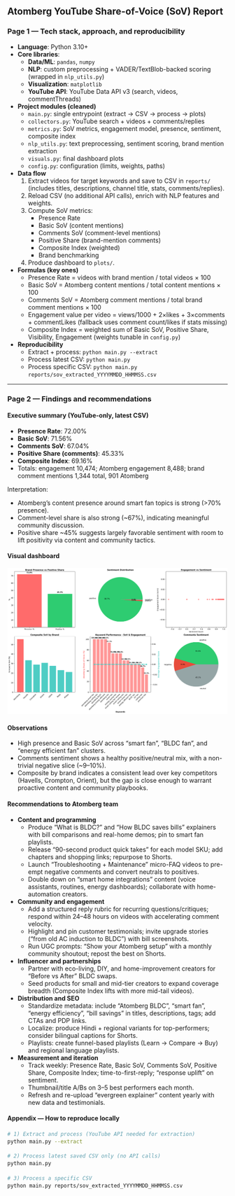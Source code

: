 ## Atomberg YouTube Share-of-Voice (SoV) Report

### Page 1 — Tech stack, approach, and reproducibility

- **Language**: Python 3.10+
- **Core libraries**:
  - **Data/ML**: `pandas`, `numpy`
  - **NLP**: custom preprocessing + VADER/TextBlob-backed scoring (wrapped in `nlp_utils.py`)
  - **Visualization**: `matplotlib`
  - **YouTube API**: YouTube Data API v3 (search, videos, commentThreads)
- **Project modules (cleaned)**
  - `main.py`: single entrypoint (extract → CSV → process → plots)
  - `collectors.py`: YouTube search + videos + comments/replies
  - `metrics.py`: SoV metrics, engagement model, presence, sentiment, composite index
  - `nlp_utils.py`: text preprocessing, sentiment scoring, brand mention extraction
  - `visuals.py`: final dashboard plots
  - `config.py`: configuration (limits, weights, paths)
- **Data flow**
  1) Extract videos for target keywords and save to CSV in `reports/` (includes titles, descriptions, channel title, stats, comments/replies).
  2) Reload CSV (no additional API calls), enrich with NLP features and weights.
  3) Compute SoV metrics:
     - Presence Rate
     - Basic SoV (content mentions)
     - Comments SoV (comment-level mentions)
     - Positive Share (brand-mention comments)
     - Composite Index (weighted)
     - Brand benchmarking
  4) Produce dashboard to `plots/`.
- **Formulas (key ones)**
  - Presence Rate = videos with brand mention / total videos × 100
  - Basic SoV = Atomberg content mentions / total content mentions × 100
  - Comments SoV = Atomberg comment mentions / total brand comment mentions × 100
  - Engagement value per video = views/1000 + 2×likes + 3×comments + commentLikes (fallback uses comment count/likes if stats missing)
  - Composite Index = weighted sum of Basic SoV, Positive Share, Visibility, Engagement (weights tunable in `config.py`)
- **Reproducibility**
  - Extract + process: `python main.py --extract`
  - Process latest CSV: `python main.py`
  - Process specific CSV: `python main.py reports/sov_extracted_YYYYMMDD_HHMMSS.csv`

---

### Page 2 — Findings and recommendations

#### Executive summary (YouTube-only, latest CSV)

- **Presence Rate**: 72.00%
- **Basic SoV**: 71.56%
- **Comments SoV**: 67.04%
- **Positive Share (comments)**: 45.33%
- **Composite Index**: 69.16%
- Totals: engagement 10,474; Atomberg engagement 8,488; brand comment mentions 1,344 total, 901 Atomberg

Interpretation:

- Atomberg’s content presence around smart fan topics is strong (>70% presence).
- Comment-level share is also strong (~67%), indicating meaningful community discussion.
- Positive share ~45% suggests largely favorable sentiment with room to lift positivity via content and community tactics.

#### Visual dashboard

![YouTube SoV Dashboard](plots/ai_analysis_20250902_152746.png)

#### Observations

- High presence and Basic SoV across “smart fan”, “BLDC fan”, and “energy efficient fan” clusters.
- Comments sentiment shows a healthy positive/neutral mix, with a non-trivial negative slice (~9–10%).
- Composite by brand indicates a consistent lead over key competitors (Havells, Crompton, Orient), but the gap is close enough to warrant proactive content and community playbooks.

#### Recommendations to Atomberg team

- **Content and programming**
  - Produce “What is BLDC?” and “How BLDC saves bills” explainers with bill comparisons and real-home demos; pin to smart fan playlists.
  - Release “90-second product quick takes” for each model SKU; add chapters and shopping links; repurpose to Shorts.
  - Launch “Troubleshooting + Maintenance” micro-FAQ videos to pre-empt negative comments and convert neutrals to positives.
  - Double down on “smart home integrations” content (voice assistants, routines, energy dashboards); collaborate with home-automation creators.
- **Community and engagement**
  - Add a structured reply rubric for recurring questions/critiques; respond within 24–48 hours on videos with accelerating comment velocity.
  - Highlight and pin customer testimonials; invite upgrade stories (“from old AC induction to BLDC”) with bill screenshots.
  - Run UGC prompts: “Show your Atomberg setup” with a monthly community shoutout; repost the best on Shorts.
- **Influencer and partnerships**
  - Partner with eco-living, DIY, and home-improvement creators for “Before vs After” BLDC swaps.
  - Seed products for small and mid-tier creators to expand coverage breadth (Composite Index lifts with more mid-tail videos).
- **Distribution and SEO**
  - Standardize metadata: include “Atomberg BLDC”, “smart fan”, “energy efficiency”, “bill savings” in titles, descriptions, tags; add CTAs and PDP links.
  - Localize: produce Hindi + regional variants for top-performers; consider bilingual captions for Shorts.
  - Playlists: create funnel-based playlists (Learn → Compare → Buy) and regional language playlists.
- **Measurement and iteration**
  - Track weekly: Presence Rate, Basic SoV, Comments SoV, Positive Share, Composite Index; time-to-first-reply; “response uplift” on sentiment.
  - Thumbnail/title A/Bs on 3–5 best performers each month.
  - Refresh and re-upload “evergreen explainer” content yearly with new data and testimonials.

#### Appendix — How to reproduce locally

```bash
# 1) Extract and process (YouTube API needed for extraction)
python main.py --extract

# 2) Process latest saved CSV only (no API calls)
python main.py

# 3) Process a specific CSV
python main.py reports/sov_extracted_YYYYMMDD_HHMMSS.csv
```


